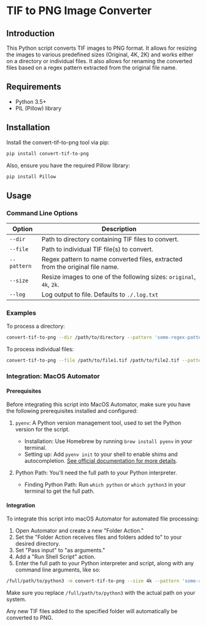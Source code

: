 # TIF to PNG Image Converter

## Introduction

This Python script converts TIF images to PNG format. It allows for resizing the images to various predefined sizes (Original, 4K, 2K) and works either on a directory or individual files. It also allows for renaming the converted files based on a regex pattern extracted from the original file name.

## Requirements

- Python 3.5+
- PIL (Pillow) library

## Installation

Install the convert-tif-to-png tool via pip:

```bash
pip install convert-tif-to-png
```

Also, ensure you have the required Pillow library:

```bash
pip install Pillow
```

## Usage

### Command Line Options

| Option | Description |
| --- | --- |
| `--dir` | Path to directory containing TIF files to convert. |
| `--file` | Path to individual TIF file(s) to convert. |
| `--pattern` | Regex pattern to name converted files, extracted from the original file name.
| `--size` | Resize images to one of the following sizes: `original`, `4k`, `2k`. |
| `--log` | Log output to file. Defaults to `./.log.txt` |

### Examples

To process a directory:

```bash
convert-tif-to-png --dir /path/to/directory --pattern 'some-regex-pattern' --size 4k
```

To process individual files:

```bash
convert-tif-to-png --file /path/to/file1.tif /path/to/file2.tif --pattern 'some-regex-pattern' --size 4k
```

### Integration: MacOS Automator

#### Prerequisites

Before integrating this script into MacOS Automator, make sure you have the following prerequisites installed and configured:

1. `pyenv`: A Python version management tool, used to set the Python version for the script.
    - Installation: Use Homebrew by running `brew install pyenv` in your terminal.
    - Setting up: Add `pyenv init` to your shell to enable shims and autocompletion. [See official documentation for more details](https://github.com/pyenv/pyenv#installation).

2. Python Path: You'll need the full path to your Python interpreter.
    - Finding Python Path: Run `which python` or `which python3` in your terminal to get the full path.

#### Integration

To integrate this script into macOS Automator for automated file processing:

1. Open Automator and create a new "Folder Action."
2. Set the "Folder Action receives files and folders added to" to your desired directory.
3. Set "Pass input" to "as arguments."
4. Add a "Run Shell Script" action.
5. Enter the full path to your Python interpreter and script, along with any command line arguments, like so:

```bash
/full/path/to/python3 -m convert-tif-to-png --size 4k --pattern 'some-regex-pattern' --file "$@"
```

Make sure you replace `/full/path/to/python3` with the actual path on your system.

Any new TIF files added to the specified folder will automatically be converted to PNG.
